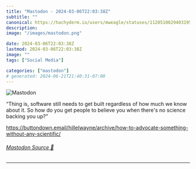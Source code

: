 ```yaml
---
title: "Mastodon - 2024-03-06T22:03:38Z"
subtitle: ""
canonical: https://hachyderm.io/users/mweagle/statuses/112051002940319583
description:
image: "/images/mastodon.png"

date: 2024-03-06T22:03:38Z
lastmod: 2024-03-06T22:03:38Z
image: ""
tags: ["Social Media"]

categories: ["mastodon"]
# generated: 2024-06-21T21:40:31-07:00
---
```

![Mastodon](/images/mastodon.png)

<p>“Thing is, software still needs to get built regardless of how much we know about it. So how do you get people to believe you when there&#39;s no science backing you up?”</p><p><a href="https://buttondown.email/hillelwayne/archive/how-to-advocate-something-without-any-scientific/" target="_blank" rel="nofollow noopener noreferrer" translate="no"><span class="invisible">https://</span><span class="ellipsis">buttondown.email/hillelwayne/a</span><span class="invisible">rchive/how-to-advocate-something-without-any-scientific/</span></a></p>


###### [Mastodon Source 🐘](https://hachyderm.io/@mweagle/112051002940319583)

___
